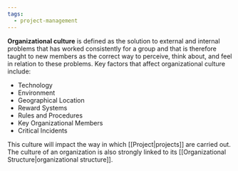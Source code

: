 ```yaml
---
tags:
  - project-management
---
```

**Organizational culture** is defined as the solution to external and internal problems that has worked consistently for a group and that is therefore taught to new members as the correct way to perceive, think about, and feel in relation to these problems. Key factors that affect organizational culture include:
- Technology
- Environment
- Geographical Location
- Reward Systems
- Rules and Procedures
- Key Organizational Members
- Critical Incidents

This culture will impact the way in which [[Project|projects]] are carried out. The culture of an organization is also strongly linked to its [[Organizational Structure|organizational structure]].